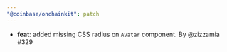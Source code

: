 ```yaml
---
"@coinbase/onchainkit": patch
---
```


- **feat**: added missing CSS radius on `Avatar` component. By @zizzamia #329
